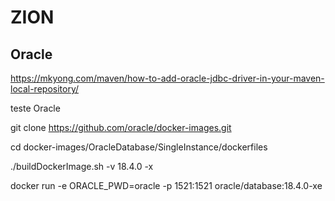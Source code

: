 # ZION

## Oracle

https://mkyong.com/maven/how-to-add-oracle-jdbc-driver-in-your-maven-local-repository/

teste Oracle

git clone https://github.com/oracle/docker-images.git

cd docker-images/OracleDatabase/SingleInstance/dockerfiles

./buildDockerImage.sh -v 18.4.0 -x

docker run -e ORACLE_PWD=oracle -p 1521:1521 oracle/database:18.4.0-xe
